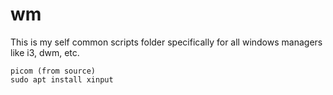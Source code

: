 # wm

This is my self common scripts folder specifically for all windows managers like i3, dwm, etc.

```
picom (from source)
sudo apt install xinput
```
